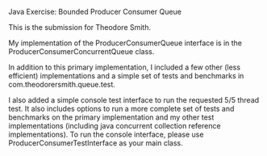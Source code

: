 Java Exercise: Bounded Producer Consumer Queue

This is the submission for Theodore Smith.

My implementation of the ProducerConsumerQueue interface is in the ProducerConsumerConcurrentQueue class.

In addition to this primary implementation, I included a few other (less efficient) implementations and a simple set of tests and benchmarks in com.theodorersmith.queue.test. 

I also added a simple console test interface to run the requested 5/5 thread test. It also includes options to run a more complete set of tests and benchmarks on the primary implementation and my other test implementations (including java concurrent collection reference implementations). To run the console interface, please use ProducerConsumerTestInterface as your main class. 